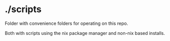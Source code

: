 # ./scripts

Folder with convenience folders for operating on this repo.

Both with scripts using the nix package manager and non-nix based installs.
